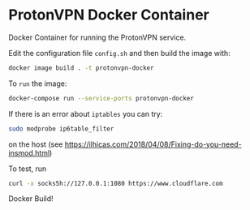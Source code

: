 # ProtonVPN Docker Container

Docker Container for running the ProtonVPN service.

Edit the configuration file `config.sh` and then build the image with:

```sh
docker image build . -t protonvpn-docker
```

To `run` the image:

```sh
docker-compose run --service-ports protonvpn-docker
```

If there is an error about `iptables` you can try:

```sh
sudo modprobe ip6table_filter
```

on the host (see https://ilhicas.com/2018/04/08/Fixing-do-you-need-insmod.html)

To test, run

```sh
curl -x socks5h://127.0.0.1:1080 https://www.cloudflare.com
```

Docker Build!
